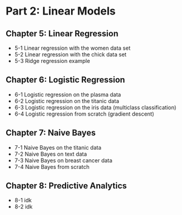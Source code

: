 # Part 2: Linear Models


## Chapter 5: Linear Regression

* 5-1 Linear regression with the women data set
* 5-2 Linear regression with the chick data set
* 5-3 Ridge regression example

## Chapter 6: Logistic Regression

* 6-1 Logistic regression on the plasma data
* 6-2 Logistic regression on the titanic data
* 6-3 Logistic regression on the iris data (multiclass classification)
* 6-4 Logistic regression from scratch (gradient descent)

## Chapter 7: Naive Bayes

* 7-1 Naive Bayes on the titanic data
* 7-2 Naive Bayes on text data
* 7-3 Naive Bayes on breast cancer data
* 7-4 Naive Bayes from scratch

## Chapter 8: Predictive Analytics

* 8-1 idk
* 8-2 idk
